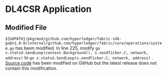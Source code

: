 # DL4CSR Application

## Modified File

`${GOPATH}/pkg/mod/github.com/hyperledger/fabric-sdk-go@v1.0.0/internal/github.com/hyperledger/fabric/core/operations/system.go`
has been modified. In line 225, modify `go s.statsd.SendLoop(context.Background(), s.sendTicker.C, network, address)`
to `go s.statsd.SendLoop(s.sendTicker.C, network, address)`
. [Source code](https://github.com/hyperledger/fabric-sdk-go/commit/14047c6d88f0e995f09d55817bfbf735e245547a)
has been modified on GitHub but the latest release does not contain this modification.